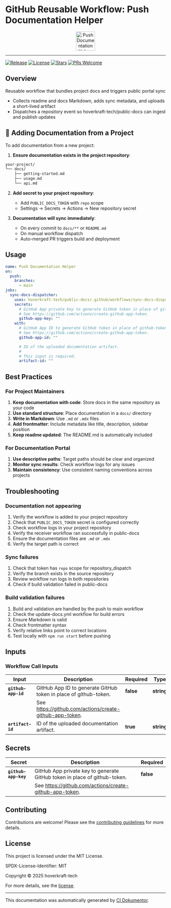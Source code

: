 <!-- header:start -->

# GitHub Reusable Workflow: Push Documentation Helper

<div align="center">
  <img src="https://opengraph.githubassets.com/68c815a8654cc1e994c6a6444cb002de76569d891ef25ba5849fde5ca333d2ad/hoverkraft-tech/public-docs" width="60px" align="center" alt="Push Documentation Helper" />
</div>

---

<!-- header:end -->
<!-- badges:start -->

[![Release](https://img.shields.io/github/v/release/hoverkraft-tech/public-docs)](https://github.com/hoverkraft-tech/public-docs/releases)
[![License](https://img.shields.io/github/license/hoverkraft-tech/public-docs)](http://choosealicense.com/licenses/mit/)
[![Stars](https://img.shields.io/github/stars/hoverkraft-tech/public-docs?style=social)](https://img.shields.io/github/stars/hoverkraft-tech/public-docs?style=social)
[![PRs Welcome](https://img.shields.io/badge/PRs-welcome-brightgreen.svg)](https://github.com/hoverkraft-tech/public-docs/blob/main/CONTRIBUTING.md)

<!-- badges:end -->
<!-- overview:start -->

## Overview

Reusable workflow that bundles project docs and triggers public portal sync

- Collects readme and docs Markdown, adds sync metadata, and uploads a short-lived artifact
- Dispatches a repository event so hoverkraft-tech/public-docs can ingest and publish updates

<!-- overview:end -->

## 🔄 Adding Documentation from a Project

To add documentation from a new project:

1. **Ensure documentation exists in the project repository**:

```txt
your-project/
└── docs/
    ├── getting-started.md
    ├── usage.md
    └── api.md
```

2. **Add secret to your project repository**:
   - Add `PUBLIC_DOCS_TOKEN` with `repo` scope
   - Settings → Secrets → Actions → New repository secret

3. **Documentation will sync immediately**:
   - On every commit to `docs/**` or `README.md`
   - On manual workflow dispatch
   - Auto-merged PR triggers build and deployment

<!-- usage:start -->

## Usage

```yaml
name: Push Documentation Helper
on:
  push:
    branches:
      - main
jobs:
  sync-docs-dispatcher:
    uses: hoverkraft-tech/public-docs/.github/workflows/sync-docs-dispatcher.yml@18facec04f2945f4d66d510e8a06568497b73c54 # 0.1.0
    secrets:
      # GitHub App private key to generate GitHub token in place of github-token.
      # See https://github.com/actions/create-github-app-token.
      github-app-key: ""
    with:
      # GitHub App ID to generate GitHub token in place of github-token.
      # See https://github.com/actions/create-github-app-token.
      github-app-id: ""

      # ID of the uploaded documentation artifact.
      #
      # This input is required.
      artifact-id: ""
```

<!-- usage:end -->

## Best Practices

### For Project Maintainers

1. **Keep documentation with code**: Store docs in the same repository as your code
2. **Use standard structure**: Place documentation in a `docs/` directory
3. **Write in Markdown**: Use `.md` or `.mdx` files
4. **Add frontmatter**: Include metadata like title, description, sidebar position
5. **Keep readme updated**: The README.md is automatically included

### For Documentation Portal

1. **Use descriptive paths**: Target paths should be clear and organized
2. **Monitor sync results**: Check workflow logs for any issues
3. **Maintain consistency**: Use consistent naming conventions across projects

## Troubleshooting

### Documentation not appearing

1. Verify the workflow is added to your project repository
2. Check that `PUBLIC_DOCS_TOKEN` secret is configured correctly
3. Check workflow logs in your project repository
4. Verify the receiver workflow ran successfully in public-docs
5. Ensure the documentation files are `.md` or `.mdx`
6. Verify the target path is correct

### Sync failures

1. Check that token has `repo` scope for repository_dispatch
2. Verify the branch exists in the source repository
3. Review workflow run logs in both repositories
4. Check if build validation failed in public-docs

### Build validation failures

1. Build and validation are handled by the push to main workflow
2. Check the update-docs.yml workflow for build errors
3. Ensure Markdown is valid
4. Check frontmatter syntax
5. Verify relative links point to correct locations
6. Test locally with `npm run start` before pushing

<!-- inputs:start -->

## Inputs

### Workflow Call Inputs

| **Input**           | **Description**                                                  | **Required** | **Type**   | **Default** |
| ------------------- | ---------------------------------------------------------------- | ------------ | ---------- | ----------- |
| **`github-app-id`** | GitHub App ID to generate GitHub token in place of github-token. | **false**    | **string** | -           |
|                     | See <https://github.com/actions/create-github-app-token>.        |              |            |             |
| **`artifact-id`**   | ID of the uploaded documentation artifact.                       | **true**     | **string** | -           |

<!-- inputs:end -->
<!-- secrets:start -->

## Secrets

| **Secret**           | **Description**                                                           | **Required** |
| -------------------- | ------------------------------------------------------------------------- | ------------ |
| **`github-app-key`** | GitHub App private key to generate GitHub token in place of github-token. | **false**    |
|                      | See <https://github.com/actions/create-github-app-token>.                 |              |

<!-- secrets:end -->
<!-- outputs:start -->
<!-- outputs:end -->
<!-- examples:start -->
<!-- examples:end -->
<!-- contributing:start -->

## Contributing

Contributions are welcome! Please see the [contributing guidelines](https://github.com/hoverkraft-tech/public-docs/blob/main/CONTRIBUTING.md) for more details.

<!-- contributing:end -->
<!-- security:start -->
<!-- security:end -->
<!-- license:start -->

## License

This project is licensed under the MIT License.

SPDX-License-Identifier: MIT

Copyright © 2025 hoverkraft-tech

For more details, see the [license](http://choosealicense.com/licenses/mit/).

<!-- license:end -->
<!-- generated:start -->

---

This documentation was automatically generated by [CI Dokumentor](https://github.com/hoverkraft-tech/ci-dokumentor).

<!-- generated:end -->
